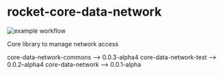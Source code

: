 # rocket-core-data-network
![example workflow](https://github.com/Rocket-Beer/rocket-core-data-network/actions/workflows/android.yml/badge.svg)

Core library to manage network access


core-data-network-commons --> 0.0.3-alpha4
core-data-network-test --> 0.0.2–alpha4
core-data-network --> 0.0.1-alpha
